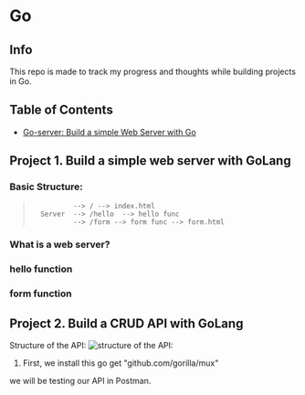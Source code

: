 # Go

## Info
This repo is made to track my progress and thoughts while building projects in Go. 
## Table of Contents
 - [Go-server: Build a simple Web Server with Go](#build-a-simple-web-server-with-go)

## Project 1. Build a simple web server with GoLang
### Basic Structure:
>               --> / --> index.html
>       Server  --> /hello  --> hello func
>               --> /form --> form func --> form.html

### What is a web server?

### hello function

### form function


## Project 2. Build a CRUD API with GoLang

Structure of the API:
![structure of the API:](/src/go-server/imgs/APIstructure.png)
1) First, we install this 
go get "github.com/gorilla/mux"

we will be testing our API in Postman.